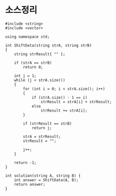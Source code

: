 # 소스정리

    #include <string>
    #include <vector>
    
    using namespace std;
    
    int ShiftData(string strA, string strB)
    {
        string strResult{ "" };
    
        if (strA == strB)
            return 0;
    
        int j = 1;
        while (j < strA.size())
        {
            for (int i = 0; i < strA.size(); i++)
            {
                if (strA.size() - 1 == i)
                    strResult = strA[i] + strResult;
                else
                    strResult += strA[i];
            }
    
            if (strResult == strB)
                return j;
    
            strA = strResult;
            strResult = "";
    
            j++;
        }
        
        return -1;
    }
    
    int solution(string A, string B) {
        int answer = ShiftData(A, B);
        return answer;
    }
